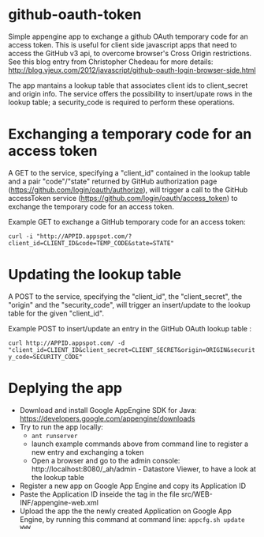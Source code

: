 github-oauth-token
==================

Simple appengine app to exchange a github OAuth temporary code for an access token.
This is useful for client side javascript apps that need to access the GitHub v3 api,
to overcome browser's Cross Origin restrictions. See this blog entry from
Christopher Chedeau for more details: http://blog.vjeux.com/2012/javascript/github-oauth-login-browser-side.html

The app mantains a lookup table that associates client ids to client_secret and origin info.
The service offers the possibility to insert/upate rows in the lookup table; a security_code
is required to perform these operations.

Exchanging a temporary code for an access token
==================

A GET to the service, specifying a "client_id" contained in the lookup table and a pair "code"/"state"
returned by GitHub authorization page (https://github.com/login/oauth/authorize), will trigger
a call to the GitHub accessToken service (https://github.com/login/oauth/access_token) to exchange
the temporary code for an access token.

Example GET to exchange a GitHub temporary code for an access token:

```curl -i "http://APPID.appspot.com/?client_id=CLIENT_ID&code=TEMP_CODE&state=STATE"```

Updating the lookup table
==================

A POST to the service, specifying the "client_id", the "client_secret", the "origin" and the "security_code",
will trigger an insert/update to the lookup table for the given "client_id".

Example POST to insert/update an entry in the GitHub OAuth lookup table :

```curl http://APPID.appspot.com/ -d "client_id=CLIENT_ID&client_secret=CLIENT_SECRET&origin=ORIGIN&security_code=SECURITY_CODE"```

Deplying the app
==================

- Download and install Google AppEngine SDK for Java: https://developers.google.com/appengine/downloads
- Try to run the app locally:
  - ```ant runserver```
  - launch example commands above from command line to register a new entry and exchanging a token
  - Open a browser and go to the admin console: http://localhost:8080/_ah/admin - Datastore Viewer, to have a look at the lookup table
- Register a new app on Google App Engine and copy its Application ID
- Paste the Application ID inseide the <application> tag in the file src/WEB-INF/appengine-web.xml
- Upload the app the the newly created Application on Google App Engine, by running this command at command line:
```appcfg.sh update www```
